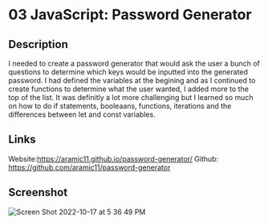 # 03 JavaScript: Password Generator
## Description
I needed to create a password generator that would ask the user a bunch of questions to determine which keys would be inputted into the generated password. I had defined the variables at the begining and as I continued to create functions to determine what the user wanted, I added more to the top of the list. It was definitly a lot more challenging but I learned so much on how to do if statements, booleaans, functions, iterations and the differences between let and const variables.
## Links
Website:https://aramic11.github.io/password-generator/    Github: https://github.com/aramic11/password-generator
## Screenshot
![Screen Shot 2022-10-17 at 5 36 49 PM](https://user-images.githubusercontent.com/113563367/196289541-8167e04c-f04e-4d7d-9e65-dc42d3092de1.png)
